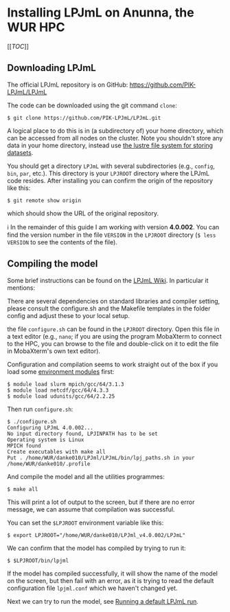 # Installing LPJmL on Anunna, the WUR HPC

[[_TOC_]]

## Downloading LPJmL
The official LPJmL repository is on GitHub: https://github.com/PIK-LPJmL/LPJmL

The code can be downloaded using the git command `clone`:
```
$ git clone https://github.com/PIK-LPJmL/LPJmL.git
```
A logical place to do this is in (a subdirectory of) your home directory, which can be accessed from all nodes on the cluster. Note you shouldn't store any data in your home directory, instead use [the lustre file system for storing datasets](https://wiki.anunna.wur.nl/index.php/Filesystems). 

You should get a directory `LPJmL` with several subdirectories (e.g., `config`, `bin`, `par`, etc.). This directory is your `LPJROOT` directory where the LPJmL code resides. After installing you can confirm the origin of the repository like this:

```
$ git remote show origin
```

which should show the URL of the original repository. 

:information_source: In the remainder of this guide I am working with version **4.0.002**.   You can find the version number in the file `VERSION` in the `LPJROOT` directory (`$ less VERSION` to see the contents of the file).

## Compiling the model

Some brief instructions can be found on the [LPJmL Wiki](https://github.com/PIK-LPJmL/LPJmL/wiki/HowTo). In particular it mentions:
>>>
There are several dependencies on standard libraries and compiler setting, please consult the configure.sh and the Makefile templates in the folder config and adjust these to your local setup.
>>>

the file `configure.sh` can be found in the `LPJROOT` directory. Open this file in a text editor (e.g., `nano`; if you are using the program MobaXterm to connect to the HPC, you can browse to the file and double-click on it to edit the file in MobaXterm's own text editor).

Configuration and compilation seems to work straight out of the box if you load some [environment modules](https://wiki.anunna.wur.nl/index.php/Environment_Modules) first:

```
$ module load slurm mpich/gcc/64/3.1.3
$ module load netcdf/gcc/64/4.3.3
$ module load udunits/gcc/64/2.2.25
```

Then run `configure.sh`:

```
$ ./configure.sh
Configuring LPJmL 4.0.002...
No input directory found, LPJINPATH has to be set
Operating system is Linux
MPICH found
Create executables with make all
Put . /home/WUR/danke010/LPJml/LPJmL/bin/lpj_paths.sh in your /home/WUR/danke010/.profile
```

And compile the model and all the utilities programmes:

```
$ make all
```

This will print a lot of output to the screen, but if there are no error message, we can assume that compilation was successful. 


You can set the `$LPJROOT` environment variable like this:

```
$ export LPJROOT="/home/WUR/danke010/LPJml_v4.0.002/LPJmL"
```

We can confirm that the model has compiled by trying to run it:

```
$ $LPJROOT/bin/lpjml
```

If the model has compiled successfully, it will show the name of the model on the screen, but then fail with an error, as it is trying to read the default configuration file `lpjml.conf` which we haven't changed yet.

Next we can try to run the model, see [Running a default LPJmL run](https://git.wur.nl/danke010/lpjml_tools/-/wikis/Running-a-default-LPJmL-run).